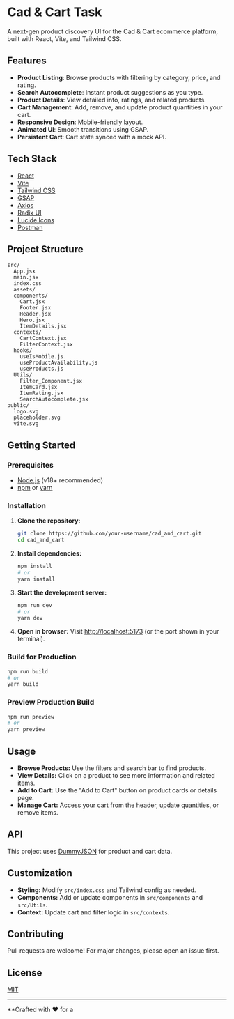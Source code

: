 # Cad & Cart Task

A next-gen product discovery UI for the Cad & Cart ecommerce platform, built with React, Vite, and Tailwind CSS.

## Features

- **Product Listing**: Browse products with filtering by category, price, and rating.
- **Search Autocomplete**: Instant product suggestions as you type.
- **Product Details**: View detailed info, ratings, and related products.
- **Cart Management**: Add, remove, and update product quantities in your cart.
- **Responsive Design**: Mobile-friendly layout.
- **Animated UI**: Smooth transitions using GSAP.
- **Persistent Cart**: Cart state synced with a mock API.

## Tech Stack

- [React](https://react.dev/)
- [Vite](https://vitejs.dev/)
- [Tailwind CSS](https://tailwindcss.com/)
- [GSAP](https://gsap.com/)
- [Axios](https://axios-http.com/)
- [Radix UI](https://www.radix-ui.com/)
- [Lucide Icons](https://lucide.dev/)
- [Postman](https://www.postman.com/product/what-is-postman/)

## Project Structure

```
src/
  App.jsx
  main.jsx
  index.css
  assets/
  components/
    Cart.jsx
    Footer.jsx
    Header.jsx
    Hero.jsx
    ItemDetails.jsx
  contexts/
    CartContext.jsx
    FilterContext.jsx
  hooks/
    useIsMobile.js
    useProductAvailability.js
    useProducts.js
  Utils/
    Filter_Component.jsx
    ItemCard.jsx
    ItemRating.jsx
    SearchAutocomplete.jsx
public/
  logo.svg
  placeholder.svg
  vite.svg
```

## Getting Started

### Prerequisites

- [Node.js](https://nodejs.org/) (v18+ recommended)
- [npm](https://www.npmjs.com/) or [yarn](https://yarnpkg.com/)

### Installation

1. **Clone the repository:**
   ```sh
   git clone https://github.com/your-username/cad_and_cart.git
   cd cad_and_cart
   ```

2. **Install dependencies:**
   ```sh
   npm install
   # or
   yarn install
   ```

3. **Start the development server:**
   ```sh
   npm run dev
   # or
   yarn dev
   ```

4. **Open in browser:**
   Visit [http://localhost:5173](http://localhost:5173) (or the port shown in your terminal).

### Build for Production

```sh
npm run build
# or
yarn build
```

### Preview Production Build

```sh
npm run preview
# or
yarn preview
```

## Usage

- **Browse Products:** Use the filters and search bar to find products.
- **View Details:** Click on a product to see more information and related items.
- **Add to Cart:** Use the "Add to Cart" button on product cards or details page.
- **Manage Cart:** Access your cart from the header, update quantities, or remove items.

## API

This project uses [DummyJSON](https://dummyjson.com/) for product and cart data.

## Customization

- **Styling:** Modify `src/index.css` and Tailwind config as needed.
- **Components:** Add or update components in `src/components` and `src/Utils`.
- **Context:** Update cart and filter logic in `src/contexts`.

## Contributing

Pull requests are welcome! For major changes, please open an issue first.

## License

[MIT](LICENSE)

---

**Crafted with ❤️ for a
